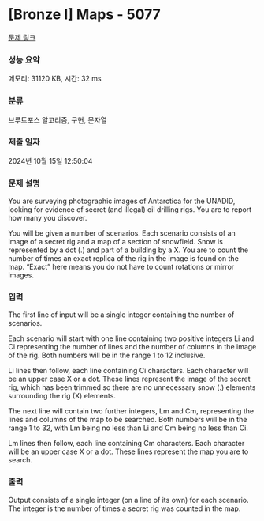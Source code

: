 # [Bronze I] Maps - 5077 

[문제 링크](https://www.acmicpc.net/problem/5077) 

### 성능 요약

메모리: 31120 KB, 시간: 32 ms

### 분류

브루트포스 알고리즘, 구현, 문자열

### 제출 일자

2024년 10월 15일 12:50:04

### 문제 설명

<p>You are surveying photographic images of Antarctica for the UNADID, looking for evidence of secret (and illegal) oil drilling rigs. You are to report how many you discover.</p>

<p>You will be given a number of scenarios. Each scenario consists of an image of a secret rig and a map of a section of snowfield. Snow is represented by a dot (.) and part of a building by a X. You are to count the number of times an exact replica of the rig in the image is found on the map. “Exact” here means you do not have to count rotations or mirror images.</p>

### 입력 

 <p>The first line of input will be a single integer containing the number of scenarios.</p>

<p>Each scenario will start with one line containing two positive integers Li and Ci representing the number of lines and the number of columns in the image of the rig. Both numbers will be in the range 1 to 12 inclusive.</p>

<p>Li lines then follow, each line containing Ci characters. Each character will be an upper case X or a dot. These lines represent the image of the secret rig, which has been trimmed so there are no unnecessary snow (.) elements surrounding the rig (X) elements.</p>

<p>The next line will contain two further integers, Lm and Cm, representing the lines and columns of the map to be searched. Both numbers will be in the range 1 to 32, with Lm being no less than Li and Cm being no less than Ci.</p>

<p>Lm lines then follow, each line containing Cm characters. Each character will be an upper case X or a dot. These lines represent the map you are to search.</p>

### 출력 

 <p>Output consists of a single integer (on a line of its own) for each scenario. The integer is the number of times a secret rig was counted in the map.</p>

